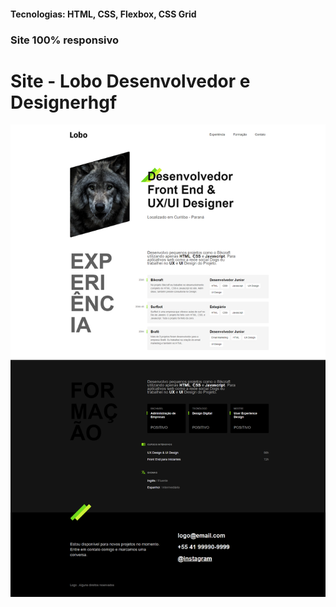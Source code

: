<h4>Tecnologias: HTML, CSS, Flexbox, CSS Grid</h4>
<h3>Site 100% responsivo</h3>

# Site - Lobo Desenvolvedor e Designerhgf
<img src="https://github.com/dieegobs/Lobo---Desenvolvedor-e-Designer/blob/main/img/lobo.png?raw=true"/>















































































































